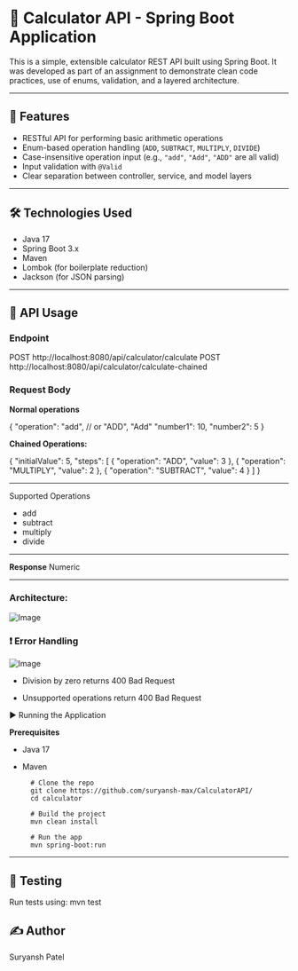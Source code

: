# 🧮 Calculator API - Spring Boot Application

This is a simple, extensible calculator REST API built using Spring Boot. It was developed as part of an assignment to demonstrate clean code practices, use of enums, validation, and a layered architecture.

---

## 🚀 Features
- RESTful API for performing basic arithmetic operations
- Enum-based operation handling (`ADD`, `SUBTRACT`, `MULTIPLY`, `DIVIDE`)
- Case-insensitive operation input (e.g., `"add"`, `"Add"`, `"ADD"` are all valid)
- Input validation with `@Valid`
- Clear separation between controller, service, and model layers

---

## 🛠 Technologies Used

- Java 17
- Spring Boot 3.x
- Maven
- Lombok (for boilerplate reduction)
- Jackson (for JSON parsing)

---

## 📨 API Usage

### Endpoint

POST http://localhost:8080/api/calculator/calculate
POST http://localhost:8080/api/calculator/calculate-chained




### Request Body

**Normal operations**

{
  "operation": "add",   // or "ADD", "Add"
  "number1": 10,
  "number2": 5
}

**Chained Operations:**

{
  "initialValue": 5,
  "steps": [
    {
      "operation": "ADD",
      "value": 3
    },
    {
      "operation": "MULTIPLY",
      "value": 2
    },
    {
      "operation": "SUBTRACT",
      "value": 4
    }
  ]
}

---

Supported Operations
- add
- subtract
- multiply
- divide

---

**Response**
Numeric

---

### Architecture:
![Image](https://github.com/user-attachments/assets/f934d398-2a93-486e-97d6-1534020a601b)



### ❗ Error Handling
![Image](https://github.com/user-attachments/assets/52b4f278-b64c-4973-ac8f-6dbf7783b298)


- Division by zero returns 400 Bad Request

- Unsupported operations return 400 Bad Request

▶️ Running the Application

**Prerequisites**
- Java 17
- Maven

		# Clone the repo
		git clone https://github.com/suryansh-max/CalculatorAPI/
		cd calculator

		# Build the project
		mvn clean install

		# Run the app
		mvn spring-boot:run
---
## 🧪 Testing
Run tests using:
mvn test

## ✍️ Author
Suryansh Patel


